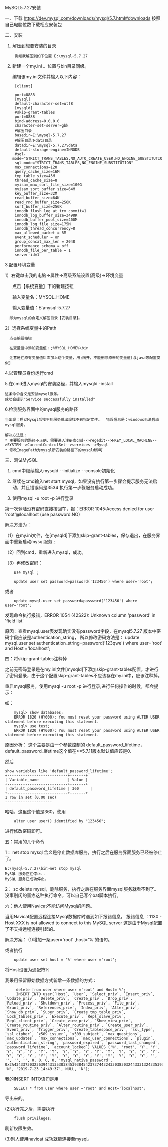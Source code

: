 MySQL5.7.27安装

一、下载
https://dev.mysql.com/downloads/mysql/5.7.html#downloads
按照自己电脑位数下载相应安装包


二、安装

1. 解压到想要安装的目录

		例如我解压到如下位置 E:\mysql-5.7.27

2. 新建一个my.ini 。位置与bin目录同级。

	编辑该my.ini文件并输入以下内容：

		[client]

		port=8888
		[mysql]
		default-character-set=utf8
		[mysqld]
		#skip-grant-tables
		port=8888
		bind-address=0.0.0.0
		character-set-server=gbk
		#解压目录
		basedir=E:\mysql-5.7.27
		#解压目录下data目录
		datadir=E:\mysql-5.7.27\data
		default-storage-engine=INNODB
		#sql-mode="STRICT_TRANS_TABLES,NO_AUTO_CREATE_USER,NO_ENGINE_SUBSTITUTION"
		sql-mode="STRICT_TRANS_TABLES,NO_ENGINE_SUBSTITUTION"
		max_connections=120
		query_cache_size=16M
		tmp_table_size=45M
		thread_cache_size=8
		myisam_max_sort_file_size=100G
		myisam_sort_buffer_size=64M
		key_buffer_size=32M
		read_buffer_size=64K
		read_rnd_buffer_size=256K
		sort_buffer_size=256K
		innodb_flush_log_at_trx_commit=1
		innodb_log_buffer_size=3498K
		innodb_buffer_pool_size=400M
		innodb_log_file_size=175M
		innodb_thread_concurrency=8
		max_allowed_packet = 8M
		event_scheduler = on
		group_concat_max_len = 2048
		performance_schema = off
		innodb_file_per_table = 1
		server-id=1


3.配置环境变量

1）右键单击我的电脑->属性->高级系统设置(高级)->环境变量

      点击【系统变量】下的新建按钮

      输入变量名：MYSQL_HOME

      输入变量值：E:\mysql-5.7.27

      即为mysql的自定义解压目录【安装目录】。

2）选择系统变量中的Path

      点击编辑按钮

      在变量值中添加变量值：;%MYSQL_HOME%\bin

      注意是在原有变量值后面加上这个变量，用;隔开，不能删除原来的变量值[与java等配置类似]
	  
	  
4.以管理员身份运行cmd

5.在cmd进入mysql的安装路径，并输入mysqld -install
	
	这条命令含义是安装mysql服务。
	成功会提示"Service successfully installed"
	
	
6.检测服务界面中的mysql服务的路径

	当出现：启动Mysql后找不到服务或出现找不到指定文件。  错误信息是：windows无法启动mysql服务。
	
	解决方法是：
	* 主要服务的路径不正确，需要进入注册表cmd-->regedit-->HKEY_LOCAL_MACHINE-->SYSTEM-->CurrentControlSet-->services-->Mysql
	* 修改ImagePath为mysql所安装的路径下的mysqld即可

三、测试MySQL

1. cmd中继续输入mysqld --initialize --console初始化

2. 继续在cmd输入net start mysql，如果没有执行第一步骤会提示服务无法启动，并且错误码是3534
执行第一步骤服务启动成功。

3. 使用mysql -u root -p 进行登录

第一次登陆没有密码直接按回车，报：ERROR 1045:Access denied for user 'root'@localhost (use password:NO)

解决方法为：

（1）在my.ini文件，在[mysqld]下添加skip-grant-tables，保存退出，在服务界面中重新启动mysql服务 ;

（2）回到cmd，重新进入mysql，成功。

（3）再修改密码：

		use mysql ;

		update user set password=password('123456') where user='root';

或者

		update mysql.user set password=password('123456') where user='root';

发现命令执行报错，ERROR 1054 (42S22): Unknown column 'password' in 'field list'

原因：查看mysql.user表发现确实没有password字段，在mysql5.7.27 版本中密码字段应该是authentication_string，
所以修改密码方法是：
update mysql.user set authentication_string=password('123qwe') where user='root' and Host ='localhost';  


四：将skip-grant-tables注释掉

之前无密码登录是在my.ini文件[mysqld]下添加skip-grant-tables配置，才进行了密码登录，由于这个配置skip-grant-tables不应该存在my.ini中，应该注释掉。

重启mysql服务，使用mysql -u root -p 进行登录,进行任何操作的时候，都会提示：

如：
		
		mysql> show databases;
		ERROR 1820 (HY000): You must reset your password using ALTER USER statement before executing this statement.
		mysql> use test;
		ERROR 1820 (HY000): You must reset your password using ALTER USER statement before executing this statement.



原因分析：
这个主要是由一个参数控制的 default_password_lifetime，default_password_lifetime这个值在>=5.7.11版本默认值应该是0.

然后

	show variables like 'default_password_lifetime';
	+---------------------------+-------+
	| Variable_name             | Value |
	+---------------------------+-------+
	| default_password_lifetime | 360     |
	+---------------------------+-------+
	1 row in set (0.00 sec)
	--------------------- 


哈哈，这里这个值是360，使用

		alter user user() identified by "123456";

进行修改密码即可。

五：常用的几个命令

1： net stop mysql 含义是停止数据库服务，执行之后在服务界面服务已经被停止了。

	E:\mysql-5.7.27\bin>net stop mysql
	MySQL 服务正在停止..
	MySQL 服务已成功停止。
2： sc delete mysql，删除服务，执行之后在服务界面mysql服务就看不到了。
没事别闲的蛋疼这种执行命令，可以自己写个bat脚本执行。

六：他人使用Navicat不能访问Mysql的问题。

 当用Navicat配置远程连接Mysql数据库时遇到如下报错信息，
 报错信息 ：1130 - Host XXX is not allowed to connect to this MySQL server
 这是由于Mysql配置了不支持远程连接引起的。
 
 解决方案：
 (1)增加一条user='root' ,host='%'的语句。

 或者执行

		update user set host = '%' where user ='root';

将Host设置为通配符%
 
 我采用保留原始数据方式新增一条数据的方式：

		 delete from user where user ='root' and Host='%';
		 INSERT INTO user(`Host`, `User`, `Select_priv`, `Insert_priv`, `Update_priv`, `Delete_priv`, `Create_priv`, `Drop_priv`, `Reload_priv`, `Shutdown_priv`, `Process_priv`, `File_priv`, `Grant_priv`, `References_priv`, `Index_priv`, `Alter_priv`, `Show_db_priv`, `Super_priv`, `Create_tmp_table_priv`, `Lock_tables_priv`, `Execute_priv`, `Repl_slave_priv`, `Repl_client_priv`, `Create_view_priv`, `Show_view_priv`, `Create_routine_priv`, `Alter_routine_priv`, `Create_user_priv`, `Event_priv`, `Trigger_priv`, `Create_tablespace_priv`, `ssl_type`, `ssl_cipher`, `x509_issuer`, `x509_subject`, `max_questions`, `max_updates`, `max_connections`, `max_user_connections`, `plugin`, `authentication_string`, `password_expired`, `password_last_changed`, `password_lifetime`, `account_locked`) VALUES ('%', 'root', 'Y', 'Y', 'Y', 'Y', 'Y', 'Y', 'Y', 'Y', 'Y', 'Y', 'Y', 'Y', 'Y', 'Y', 'Y', 'Y', 'Y', 'Y', 'Y', 'Y', 'Y', 'Y', 'Y', 'Y', 'Y', 'Y', 'Y', 'Y', 'Y', '', '', '', '', 0, 0, 0, 0, 'mysql_native_password', 0x2A43433730323639443135303845393845423737443243303830324433313243353938414630423333, 'N', '2019-7-23 14:49:37', NULL, 'N');

 我的INSERT INTO语句是用

		SELECT * from user where user ='root' and Host='localhost';

导出来的。

 (2)执行完之后，需要执行

		flush privileges; 
刷新权限生效。

 (3)别人使用navicat 成功就能连接至mysql。


